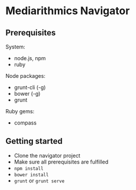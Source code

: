 Mediarithmics Navigator
=======================

Prerequisites
-------------

System:
* node.js, npm
* ruby

Node packages:
* grunt-cli (-g)
* bower (-g)
* grunt

Ruby gems:
* compass


Getting started
---------------

* Clone the navigator project
* Make sure all prerequisites are fulfilled
* `npm install`
* `bower install`
* `grunt` or `grunt serve` 

